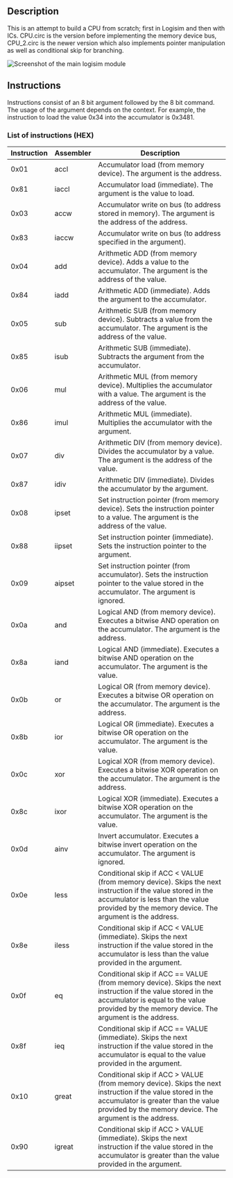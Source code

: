 ## Description
This is an attempt to build a CPU from scratch; first in Logisim and then with ICs.
CPU.circ is the version before implementing the memory device bus, CPU_2.circ is the newer version which also implements pointer manipulation as well as conditional skip for branching.

![Screenshot of the main logisim module](https://raw.githubusercontent.com/erdlof/cpu/master/main.png)

## Instructions
Instructions consist of an 8 bit argument followed by the 8 bit command. The usage of the argument depends on the context.
For example, the instruction to load the value 0x34 into the accumulator is 0x3481.

### List of instructions (HEX)
| Instruction | Assembler | Description                                                                                                                                                                                                   |
|-------------|-------------------|---------------------------------------------------------------------------------------------------------------------------------------------------------------------------------------------------------------|
| 0x01        | accl              | Accumulator load (from memory device). The argument is the address.                                                                                                                                           |
| 0x81        | iaccl             | Accumulator load (immediate). The argument is the value to load.                                                                                                                                              |
| 0x03        | accw              | Accumulator write on bus (to address stored in memory). The argument is the address of the address.                                                                                                           |
| 0x83        | iaccw             | Accumulator write on bus (to address specified in the argument).                                                                                                                                              |
| 0x04        | add               | Arithmetic ADD (from memory device). Adds a value to the accumulator. The argument is the address of the value.                                                                                               |
| 0x84        | iadd              | Arithmetic ADD (immediate). Adds the argument to the accumulator.                                                                                                                                             |
| 0x05        | sub               | Arithmetic SUB (from memory device). Subtracts a value from the accumulator. The argument is the address of the value.                                                                                        |
| 0x85        | isub              | Arithmetic SUB (immediate). Subtracts the argument from the accumulator.                                                                                                                                      |
| 0x06        | mul               | Arithmetic MUL (from memory device). Multiplies the accumulator with a value. The argument is the address of the value.                                                                                       |
| 0x86        | imul              | Arithmetic MUL (immediate). Multiplies the accumulator with the argument.                                                                                                                                     |
| 0x07        | div               | Arithmetic DIV (from memory device). Divides the accumulator by a value. The argument is the address of the value.                                                                                            |
| 0x87        | idiv              | Arithmetic DIV (immediate). Divides the accumulator by the argument.                                                                                                                                          |
| 0x08        | ipset             | Set instruction pointer (from memory device). Sets the instruction pointer to a value. The argument is the address of the value.                                                                              |
| 0x88        | iipset            | Set instruction pointer (immediate). Sets the instruction pointer to the argument.                                                                                                                            |
| 0x09        | aipset            | Set instruction pointer (from accumulator). Sets the instruction pointer to the value stored in the accumulator. The argument is ignored.                                                                     |
| 0x0a        | and               | Logical AND (from memory device). Executes a bitwise AND operation on the accumulator. The argument is the address.                                                                                           |
| 0x8a        | iand              | Logical AND (immediate). Executes a bitwise AND operation on the accumulator. The argument is the value.                                                                                                      |
| 0x0b        | or                | Logical OR (from memory device). Executes a bitwise OR operation on the accumulator. The argument is the address.                                                                                             |
| 0x8b        | ior               | Logical OR (immediate). Executes a bitwise OR operation on the accumulator. The argument is the value.                                                                                                        |
| 0x0c        | xor               | Logical XOR (from memory device). Executes a bitwise XOR operation on the accumulator. The argument is the address.                                                                                           |
| 0x8c        | ixor              | Logical XOR (immediate). Executes a bitwise XOR operation on the accumulator. The argument is the value.                                                                                                      |
| 0x0d        | ainv              | Invert accumulator. Executes a bitwise invert operation on the accumulator. The argument is ignored.                                                                                                          |
| 0x0e        | less              | Conditional skip if ACC < VALUE (from memory device). Skips the next instruction if the value stored in the accumulator is less than the value provided by the memory device. The argument is the address.    |
| 0x8e        | iless             | Conditional skip if ACC < VALUE (immediate). Skips the next instruction if the value stored in the accumulator is less than the value provided in the argument.                                               |
| 0x0f        | eq                | Conditional skip if ACC == VALUE (from memory device). Skips the next instruction if the value stored in the accumulator is equal to the value provided by the memory device. The argument is the address.    |
| 0x8f        | ieq               | Conditional skip if ACC == VALUE (immediate). Skips the next instruction if the value stored in the accumulator is equal to the value provided in the argument.                                               |
| 0x10        | great             | Conditional skip if ACC > VALUE (from memory device). Skips the next instruction if the value stored in the accumulator is greater than the value provided by the memory device. The argument is the address. |
| 0x90        | igreat            | Conditional skip if ACC > VALUE (immediate). Skips the next instruction if the value stored in the accumulator is greater than the value provided in the argument.                                            |

